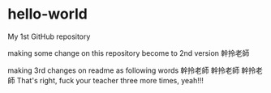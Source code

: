# hello-world
My 1st GitHub repository

making some change on this repository become to 2nd version
幹拎老師

making 3rd changes on readme as following words
幹拎老師 幹拎老師 幹拎老師
That's right, fuck your teacher three more times, yeah!!!
